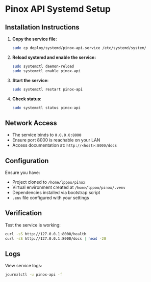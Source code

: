 # Pinox API Systemd Setup

## Installation Instructions

1. **Copy the service file:**
   ```bash
   sudo cp deploy/systemd/pinox-api.service /etc/systemd/system/
   ```

2. **Reload systemd and enable the service:**
   ```bash
   sudo systemctl daemon-reload
   sudo systemctl enable pinox-api
   ```

3. **Start the service:**
   ```bash
   sudo systemctl restart pinox-api
   ```

4. **Check status:**
   ```bash
   sudo systemctl status pinox-api
   ```

## Network Access

- The service binds to `0.0.0.0:8000`
- Ensure port 8000 is reachable on your LAN
- Access documentation at: `http://<host>:8000/docs`

## Configuration

Ensure you have:
- Project cloned to `/home/lppou/pinox`
- Virtual environment created at `/home/lppou/pinox/.venv`
- Dependencies installed via bootstrap script
- `.env` file configured with your settings

## Verification

Test the service is working:

```bash
curl -sS http://127.0.0.1:8000/health
curl -sS http://127.0.0.1:8000/docs | head -20
```

## Logs

View service logs:

```bash
journalctl -u pinox-api -f
```